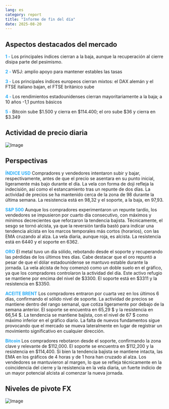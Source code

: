 ```yaml
---
lang: es
category: report
title: "Informe de fin del día"
date: 2025-08-20
---
```



<h2>Aspectos destacados del mercado</h2>
<strong style="color: #2caef7;">1 - </strong> Los principales índices cierran a la baja, aunque la recuperación al cierre disipa parte del pesimismo.

<strong style="color: #2caef7;">2 - </strong> WSJ: amplio apoyo para mantener estables las tasas

<strong style="color: #2caef7;">3 - </strong> Los principales índices europeos cierran mixtos: el DAX alemán y el FTSE italiano bajan, el FTSE británico sube

<strong style="color: #2caef7;">4 - </strong> Los rendimientos estadounidenses cierran mayoritariamente a la baja; a 10 años -1,1 puntos básicos

<strong style="color: #2caef7;">5 - </strong> Bitcoin sube $1.500 y cierra en $114.400; el oro sube $36 y cierra en $3.349



<h2>Actividad de precio diaria</h2>
<img src="https://markleighedu.github.io/img/Aug-2025/20-Aug-2025/price.jpg" alt="Image"/>

<h2>Perspectivas</h2>
<strong style="color: #2caef7;">ÍNDICE USD</strong> Compradores y vendedores intentaron subir y bajar, respectivamente, antes de que el precio se asentara en su punto inicial, ligeramente más bajo durante el día. La vela con forma de doji refleja la indecisión, así como el estancamiento tras un repunte de dos días. La actividad de precios se ha mantenido cerca de la zona de 98 durante la última semana. La resistencia está en 98,32 y el soporte, a la baja, en 97,93.

<strong style="color: #2caef7;">S&P 500</strong> Aunque los compradores experimentaron un repunte tardío, los vendedores se impusieron por cuarto día consecutivo, con máximos y mínimos decrecientes que reforzaron la tendencia bajista. Técnicamente, el sesgo se tornó alcista, ya que la reversión tardía bastó para indicar una tendencia alcista en los marcos temporales más cortos (horarios), con las EMA cruzando al alza. La vela diaria, aunque roja, es alcista. La resistencia está en 6440 y el soporte en 6362.

<strong style="color: #2caef7;">ORO</strong> El metal tuvo un día sólido, rebotando desde el soporte y recuperando las pérdidas de los últimos tres días. Cabe destacar que el oro repuntó a pesar de que el dólar estadounidense se mantuvo estable durante la jornada. La vela alcista de hoy comenzó como un doble suelo en el gráfico, ya que los compradores controlaron la actividad del día. Este activo refugio se mantiene por encima del nivel de $3300. El soporte está en $3311 y la resistencia en $3350.

<strong style="color: #2caef7;">ACEITE BRENT</strong> Los compradores entraron por cuarta vez en los últimos 6 días, confirmando el sólido nivel de soporte. La actividad de precios se mantiene dentro del rango semanal, que cotiza ligeramente por debajo de la semana anterior. El soporte se encuentra en 65,29 $ y la resistencia en 66,54 $. La tendencia se mantiene bajista, con el nivel de 67 $ como máximo inferior en el gráfico diario. La falta de nuevos fundamentos sigue provocando que el mercado se mueva lateralmente en lugar de registrar un movimiento significativo en cualquier dirección.

<strong style="color: #2caef7;">Bitcoin</strong> Los compradores rebotaron desde el soporte, confirmando la zona clave y relevante de $112,000. El soporte se encuentra en $112,200 y la resistencia en $114,400. Si bien la tendencia bajista se mantiene intacta, las EMA en los gráficos de 4 horas y de 1 hora han cruzado al alza. Los vendedores se mantuvieron al margen, lo que se refleja técnicamente en la coincidencia del cierre y la resistencia en la vela diaria, un fuerte indicio de un mayor potencial alcista al comenzar la nueva jornada.



<h2>Niveles de pivote FX</h2>
<img src="https://markleighedu.github.io/img/Aug-2025/20-Aug-2025/pivot.jpg" alt="Image"/>